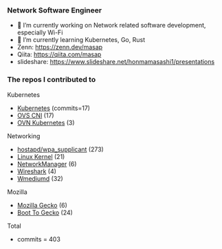 ### Network Software Engineer
- 🔭 I’m currently working on Network related software development, especially Wi-Fi
- 🌱 I’m currently learning Kubernetes, Go, Rust
- Zenn: https://zenn.dev/masap
- Qiita: https://qiita.com/masap
- slideshare: https://www.slideshare.net/honmamasashi1/presentations

### The repos I contributed to
Kubernetes
- [Kubernetes](https://github.com/kubernetes/kubernetes/commits?author=masap) (commits=17)
- [OVS CNI](https://github.com/k8snetworkplumbingwg/ovs-cni/commits?author=masap) (17)
- [OVN Kubernetes](https://github.com/ovn-org/ovn-kubernetes/commits?author=masap) (3)

Networking
- [hostapd/wpa_supplicant](https://w1.fi/cgit/hostap/log/?qt=author&q=Masashi+Honma) (273)
- [Linux Kernel](https://git.kernel.org/pub/scm/linux/kernel/git/stable/linux.git/log/?qt=author&q=Masashi+Honma) (21)
- [NetworkManager](https://github.com/NetworkManager/NetworkManager/commits?author=masap) (6)
- [Wireshark](https://github.com/wireshark/wireshark/commits?author=masap) (4)
- [Wmediumd](https://github.com/bcopeland/wmediumd/commits?author=masap) (32)

Mozilla
- [Mozilla Gecko](https://github.com/mozilla/gecko-dev/commits?author=masap) (6)
- [Boot To Gecko](https://github.com/mozilla-b2g/gaia/commits?author=masap) (24)

Total
- commits = 403
